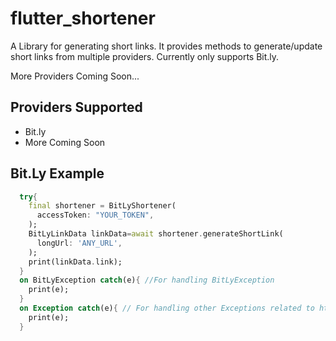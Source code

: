 # flutter_shortener

A Library for generating short links.
It provides methods to generate/update short links from multiple providers.
Currently only supports Bit.ly.

More Providers Coming Soon...

## Providers Supported

- Bit.ly
- More Coming Soon

## Bit.Ly Example

```dart
  try{
    final shortener = BitLyShortener(
      accessToken: "YOUR_TOKEN",
    );
    BitLyLinkData linkData=await shortener.generateShortLink(
      longUrl: 'ANY_URL',
    );
    print(linkData.link);
  }
  on BitLyException catch(e){ //For handling BitLyException
    print(e);
  }
  on Exception catch(e){ // For handling other Exceptions related to http package
    print(e);
  }
```
